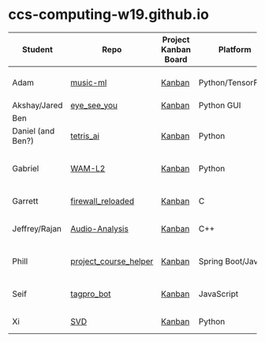 # ccs-computing-w19.github.io

| Student | Repo | Project Kanban Board | Platform | Synopsis |
|---------|------|----------|--------|----------|
| Adam    | [music-ml](https://github.com/ccs-computing-w19/music-ml) | [Kanban](https://github.com/ccs-computing-w19/music-ml/projects/1) | Python/TensorFlow | ML model that can synthesize any instrument |
| Akshay/Jared | [eye_see_you](https://github.com/ccs-computing-w19/eye_see_you) | [Kanban](https://github.com/ccs-computing-w19/eye_see_you/projects/1)| Python GUI | TBD |
| Ben | | |
| Daniel (and Ben?) | [tetris_ai](https://github.com/ccs-computing-w19/tetris_ai)| [Kanban](https://github.com/ccs-computing-w19/tetris_ai/projects/1)| Python | Tetris AI |
| Gabriel | [WAM-L2](https://github.com/ccs-computing-w19/WAM-L2)| [Kanban](https://github.com/ccs-computing-w19/WAM-L2/projects/1)| Python | Presentation/Impl of Prolog using Warren Abstract Machine |
| Garrett | [firewall_reloaded](https://github.com/ccs-computing-w19/firewall_reloaded)|[Kanban](https://github.com/ccs-computing-w19/firewall_reloaded/projects/1) | C | Firewall similar to IP Tables |
| Jeffrey/Rajan |[Audio-Analysis](https://github.com/ccs-computing-w19/Audio-Analysis) |[Kanban](https://github.com/ccs-computing-w19/Audio-Analysis/projects/1) | C++| Generate a lead sheet from any song | 
| Phill | [project_course_helper](https://github.com/ccs-computing-w19/project_course_helper)| [Kanban](https://github.com/ccs-computing-w19/project_course_helper/projects/1)| Spring Boot/Java | Project Course Platform Based on Github Orgs |
| Seif | [tagpro_bot](https://github.com/ccs-computing-w19/tagpro_bot)|[Kanban](https://github.com/ccs-computing-w19/tagpro_bot/projects/1) | JavaScript | Bot for tagpro (AI player for existing game) |
| Xi | [SVD](https://github.com/ccs-computing-w19/SVD) | [Kanban](https://github.com/ccs-computing-w19/SVD/projects/1)| Python | Classified, Specifics TBD | 

